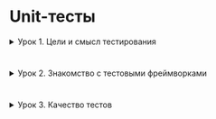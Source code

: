 # Unit-тесты

<details>
<summary>Урок 1. Цели и смысл тестирования</summary>

- Задание 1. \*\* В классе Calculator создайте метод calculateDiscount, который принимает сумму покупки и процент скидки и возвращает сумму с учетом скидки. Ваша задача - проверить этот метод с использованием библиотеки AssertJ. Если метод calculateDiscount получает недопустимые аргументы, он должен выбрасывать исключение ArithmeticException. Не забудьте написать тесты для проверки этого поведения.

- Задание 2. (необязательное).\*\*
  Мы хотим улучшить функциональность нашего интернет-магазина. Ваша задача - добавить два новых метода в класс Shop:
  Метод sortProductsByPrice(), который сортирует список продуктов по стоимости. Метод getMostExpensiveProduct(), который возвращает самый дорогой продукт. Напишите тесты, чтобы проверить, что магазин хранит верный список продуктов (правильное количество продуктов, верное содержимое корзины).
  Напишите тесты для проверки корректности работы метода getMostExpensiveProduct. Напишите тесты для проверки корректности работы метода sortProductsByPrice (проверьте правильность сортировки). Используйте класс Product для создания экземпляров продуктов и класс Shop для написания методов сортировки и тестов.

#### \*\*Домашнее задание на этом курсе можно сдать в формате, который вам удобнее всего. Вот два предложенных варианта:

- Ссылка на репозиторий Git: Создайте репозиторий для вашего проекта на платформе для хостинга исходного кода (например, GitHub, GitLab или Bitbucket). Ваш код, тесты и все необходимые файлы должны быть доступны в репозитории. При отправке домашнего задания просто предоставьте ссылку на ваш репозиторий или пулл реквест.

- Прикрепленный архив: Если вы предпочитаете не использовать Git, вы можете просто упаковать все свои файлы проекта (код, тесты и т.д.) в архив (zip или tar.gz) и прикрепить этот архив к вашей работе.

Пожалуйста, убедитесь, что в любом случае ваш код легко доступен и может быть проверен без проблем. Напоминаем, что важным элементом вашего домашнего задания является ваш код, тесты, отчет о покрытии кода тестами, а также обоснование выбора сценариев для тестирования.

</details>

#

<details>
<summary>Урок 2. Знакомство с тестовыми фреймворками</summary>

Задание 1.
Проект Vehicle. Написать следующие тесты с использованием JUnit5:

- Проверить, что экземпляр объекта Car также является экземпляром транспортного средства (используя оператор instanceof).

- Проверить, что объект Car создается с 4-мя колесами.

- Проверить, что объект Motorcycle создается с 2-мя колесами.

- Проверить, что объект Car развивает скорость 60 в режиме тестового вождения (используя метод testDrive()).

- Проверить, что объект Motorcycle развивает скорость 75 в режиме тестового вождения (используя метод testDrive()).

- Проверить, что в режиме парковки (сначала testDrive, потом park, т.е. эмуляция движения транспорта) машина останавливается (speed = 0).

- Проверить, что в режиме парковки (сначала testDrive, потом park, т.е. эмуляция движения транспорта) мотоцикл останавливается (speed = 0).

В этом проекте, вы будете работать с проектом ""Vehicle"", который представляет собой иерархию классов, включающую абстрактный базовый класс ""Vehicle"" и два его подкласса ""Car"" и ""Motorcycle"".

Базовый класс ""Vehicle"" содержит абстрактные методы ""testDrive()"" и ""park()"", а также поля ""company"", ""model"", ""yearRelease"", ""numWheels"" и ""speed"".

Класс ""Car"" расширяет ""Vehicle"" и реализует его абстрактные методы. При создании объекта ""Car"", число колес устанавливается в 4, а скорость в 0. В методе ""testDrive()"" скорость устанавливается на 60, а в методе ""park()"" - обратно в 0.

Класс ""Motorcycle"" также расширяет ""Vehicle"" и реализует его абстрактные методы. При создании объекта ""Motorcycle"", число колес устанавливается в 2, а скорость в 0. В методе ""testDrive()"" скорость устанавливается на 75, а в методе ""park()"" - обратно в 0.

Формат сдачи: воспользуйтесь одним из вариантов: Ссылка на репозиторий Git или Прикрепленный архив

</details>

#

<details>
<summary>Урок 3. Качество тестов</summary>

- Задание 1.

Напишите тесты, покрывающие на 100% метод evenOddNumber, который проверяет, является ли переданное число четным или нечетным. (код приложен в презентации)

- Задание 2.

Разработайте и протестируйте метод numberInInterval, который проверяет, попадает ли переданное число в интервал (25;100). (код приложен в презентации)

- Задание 3. (необязательное)

Добавьте функцию в класс UserRepository, которая разлогинивает всех пользователей, кроме администраторов. Для этого, вам потребуется расширить класс User новым свойством, указывающим, обладает ли пользователь админскими правами. Протестируйте данную функцию.

*Формат сдачи: *воспользуйтесь одним из вариантов: Ссылка на репозиторий Git или Прикрепленный архив

</details>
